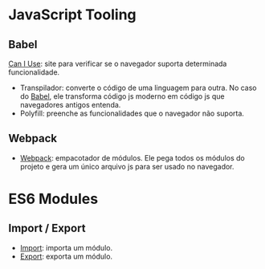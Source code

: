 # JavaScript Tooling

## Babel

[Can I Use](https://caniuse.com/): site para verificar se o navegador suporta determinada funcionalidade.

- Transpilador: converte o código de uma linguagem para outra. No caso do [Babel](https://babeljs.io/), ele transforma código js moderno em código js que navegadores antigos entenda.
- Polyfill: preenche as funcionalidades que o navegador não suporta.

## Webpack

- [Webpack](https://webpack.js.org/): empacotador de módulos. Ele pega todos os módulos do projeto e gera um único arquivo js para ser usado no navegador.

# ES6 Modules

## Import / Export

- [Import](https://developer.mozilla.org/en-US/docs/Web/JavaScript/Reference/Statements/import): importa um módulo.
- [Export](https://developer.mozilla.org/pt-BR/docs/Web/JavaScript/Reference/Statements/export): exporta um módulo.

## 
